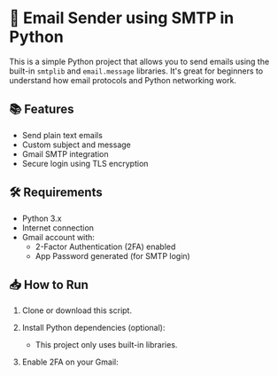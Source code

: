 📩 Email Sender using SMTP in Python
===================================

This is a simple Python project that allows you to send emails using the built-in `smtplib` and `email.message` libraries. It's great for beginners to understand how email protocols and Python networking work.

📚 Features
----------
- Send plain text emails
- Custom subject and message
- Gmail SMTP integration
- Secure login using TLS encryption

🛠 Requirements
--------------
- Python 3.x
- Internet connection
- Gmail account with:
  - 2-Factor Authentication (2FA) enabled
  - App Password generated (for SMTP login)

📥 How to Run
-------------
1. Clone or download this script.

2. Install Python dependencies (optional):
   - This project only uses built-in libraries.

3. Enable 2FA on your Gmail:
